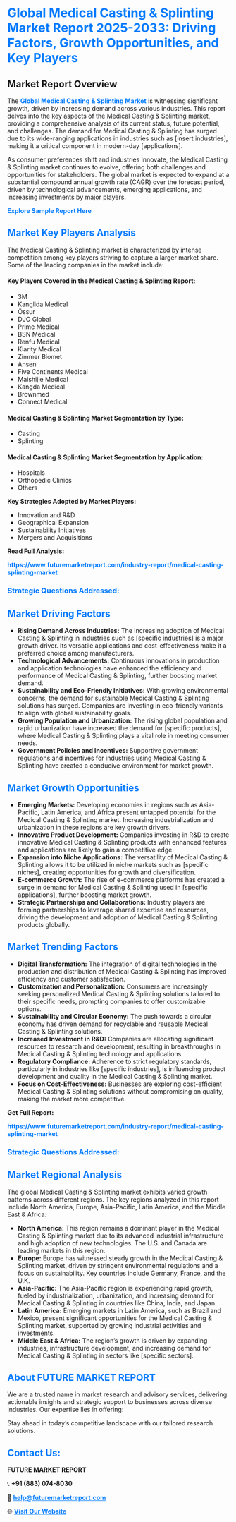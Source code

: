 <h1 style="color: #007BFF;">Global Medical Casting & Splinting Market Report 2025-2033: Driving Factors, Growth Opportunities, and Key Players</h1>

<section id="overview">
<h2>Market Report Overview</h2>
<p>The <a href="https://www.futuremarketreport.com/industry-report/medical-casting-splinting-market" style="color: #007BFF; text-decoration: none;"><strong>Global Medical Casting & Splinting Market</strong></a> is witnessing significant growth, driven by increasing demand across various industries. This report delves into the key aspects of the Medical Casting & Splinting market, providing a comprehensive analysis of its current status, future potential, and challenges. The demand for Medical Casting & Splinting has surged due to its wide-ranging applications in industries such as [insert industries], making it a critical component in modern-day [applications].</p>
<p>As consumer preferences shift and industries innovate, the Medical Casting & Splinting market continues to evolve, offering both challenges and opportunities for stakeholders. The global market is expected to expand at a substantial compound annual growth rate (CAGR) over the forecast period, driven by technological advancements, emerging applications, and increasing investments by major players.</p>
</section>

<section id="overview">
<p><a href="https://www.futuremarketreport.com/request-sample/reportId=82641" style="color: #007BFF; text-decoration: none;"><strong>Explore Sample Report Here</strong></a></p>
</section>

<section id="key-players">
<h2 style="color: #007BFF;">Market Key Players Analysis</h2>
<p>The Medical Casting & Splinting market is characterized by intense competition among key players striving to capture a larger market share. Some of the leading companies in the market include:</p>
<h4>Key Players Covered in the Medical Casting & Splinting Report:</h4>
<ul><li>3M</li><li>Kanglida Medical</li><li>Össur</li><li>DJO Global</li><li>Prime Medical</li><li>BSN Medical</li><li>Renfu Medical</li><li>Klarity Medical</li><li>Zimmer Biomet</li><li>Ansen</li><li>Five Continents Medical</li><li>Maishijie Medical</li><li>Kangda Medical</li><li>Brownmed</li><li>Connect Medical</li></ul>
<h4>Medical Casting & Splinting Market Segmentation by Type:</h4>
<ul><li>Casting</li><li>Splinting</li></ul>

<h4>Medical Casting & Splinting Market Segmentation by Application:</h4>
<ul><li>Hospitals</li><li>Orthopedic Clinics</li><li>Others</li></ul>
<p><strong>Key Strategies Adopted by Market Players:</strong></p>
<ul>
<li>Innovation and R&D</li>
<li>Geographical Expansion</li>
<li>Sustainability Initiatives</li>
<li>Mergers and Acquisitions</li>
</ul>
</section>

<section>
<p><strong>Read Full Analysis: </strong></p><a href="https://www.futuremarketreport.com/industry-report/medical-casting-splinting-market" style="color: #007BFF; text-decoration: none;"><strong>https://www.futuremarketreport.com/industry-report/medical-casting-splinting-market</strong></a>
<h3 style="color: #007BFF;">Strategic Questions Addressed:</h3>
</section>

<section id="driving-factors">
<h2 style="color: #007BFF;">Market Driving Factors</h2>
<ul>
<li><strong>Rising Demand Across Industries:</strong> The increasing adoption of Medical Casting & Splinting in industries such as [specific industries] is a major growth driver. Its versatile applications and cost-effectiveness make it a preferred choice among manufacturers.</li>
<li><strong>Technological Advancements:</strong> Continuous innovations in production and application technologies have enhanced the efficiency and performance of Medical Casting & Splinting, further boosting market demand.</li>
<li><strong>Sustainability and Eco-Friendly Initiatives:</strong> With growing environmental concerns, the demand for sustainable Medical Casting & Splinting solutions has surged. Companies are investing in eco-friendly variants to align with global sustainability goals.</li>
<li><strong>Growing Population and Urbanization:</strong> The rising global population and rapid urbanization have increased the demand for [specific products], where Medical Casting & Splinting plays a vital role in meeting consumer needs.</li>
<li><strong>Government Policies and Incentives:</strong> Supportive government regulations and incentives for industries using Medical Casting & Splinting have created a conducive environment for market growth.</li>
</ul>
</section>

<section id="growth-opportunities">
<h2 style="color: #007BFF;">Market Growth Opportunities</h2>
<ul>
<li><strong>Emerging Markets:</strong> Developing economies in regions such as Asia-Pacific, Latin America, and Africa present untapped potential for the Medical Casting & Splinting market. Increasing industrialization and urbanization in these regions are key growth drivers.</li>
<li><strong>Innovative Product Development:</strong> Companies investing in R&D to create innovative Medical Casting & Splinting products with enhanced features and applications are likely to gain a competitive edge.</li>
<li><strong>Expansion into Niche Applications:</strong> The versatility of Medical Casting & Splinting allows it to be utilized in niche markets such as [specific niches], creating opportunities for growth and diversification.</li>
<li><strong>E-commerce Growth:</strong> The rise of e-commerce platforms has created a surge in demand for Medical Casting & Splinting used in [specific applications], further boosting market growth.</li>
<li><strong>Strategic Partnerships and Collaborations:</strong> Industry players are forming partnerships to leverage shared expertise and resources, driving the development and adoption of Medical Casting & Splinting products globally.</li>
</ul>
</section>

<section id="trending-factors">
<h2 style="color: #007BFF;">Market Trending Factors</h2>
<ul>
<li><strong>Digital Transformation:</strong> The integration of digital technologies in the production and distribution of Medical Casting & Splinting has improved efficiency and customer satisfaction.</li>
<li><strong>Customization and Personalization:</strong> Consumers are increasingly seeking personalized Medical Casting & Splinting solutions tailored to their specific needs, prompting companies to offer customizable options.</li>
<li><strong>Sustainability and Circular Economy:</strong> The push towards a circular economy has driven demand for recyclable and reusable Medical Casting & Splinting solutions.</li>
<li><strong>Increased Investment in R&D:</strong> Companies are allocating significant resources to research and development, resulting in breakthroughs in Medical Casting & Splinting technology and applications.</li>
<li><strong>Regulatory Compliance:</strong> Adherence to strict regulatory standards, particularly in industries like [specific industries], is influencing product development and quality in the Medical Casting & Splinting market.</li>
<li><strong>Focus on Cost-Effectiveness:</strong> Businesses are exploring cost-efficient Medical Casting & Splinting solutions without compromising on quality, making the market more competitive.</li>
</ul>
</section>

<section>
<p><strong>Get Full Report: </strong></p><a href="https://www.futuremarketreport.com/industry-report/medical-casting-splinting-market" style="color: #007BFF; text-decoration: none;"><strong>https://www.futuremarketreport.com/industry-report/medical-casting-splinting-market</strong></a>
<h3 style="color: #007BFF;">Strategic Questions Addressed:</h3>
</section>


<section id="regional-analysis">
<h2 style="color: #007BFF;">Market Regional Analysis</h2>
<p>The global Medical Casting & Splinting market exhibits varied growth patterns across different regions. The key regions analyzed in this report include North America, Europe, Asia-Pacific, Latin America, and the Middle East & Africa:</p>
<ul>
<li><strong>North America:</strong> This region remains a dominant player in the Medical Casting & Splinting market due to its advanced industrial infrastructure and high adoption of new technologies. The U.S. and Canada are leading markets in this region.</li>
<li><strong>Europe:</strong> Europe has witnessed steady growth in the Medical Casting & Splinting market, driven by stringent environmental regulations and a focus on sustainability. Key countries include Germany, France, and the U.K.</li>
<li><strong>Asia-Pacific:</strong> The Asia-Pacific region is experiencing rapid growth, fueled by industrialization, urbanization, and increasing demand for Medical Casting & Splinting in countries like China, India, and Japan.</li>
<li><strong>Latin America:</strong> Emerging markets in Latin America, such as Brazil and Mexico, present significant opportunities for the Medical Casting & Splinting market, supported by growing industrial activities and investments.</li>
<li><strong>Middle East & Africa:</strong> The region’s growth is driven by expanding industries, infrastructure development, and increasing demand for Medical Casting & Splinting in sectors like [specific sectors].</li>
</ul>
</section>

<footer>
<h2 style="color: #007BFF;">About FUTURE MARKET REPORT</h2>
<p>We are a trusted name in market research and advisory services, delivering actionable insights and strategic support to businesses across diverse industries. Our expertise lies in offering:</p>

<p>Stay ahead in today’s competitive landscape with our tailored research solutions.</p>

<h2 style="color: #007BFF;">Contact Us:</h2>
<p><strong>FUTURE MARKET REPORT</strong></p>
<p>📞 <strong>+91 (883) 074-8030</strong></p>
<p>📧 <strong><a href="mailto:help@futuremarketreport.com" style="color: #007BFF;">help@futuremarketreport.com</a></strong></p>
<p>🌐 <strong><a href="https://www.futuremarketreport.com/" style="color: #007BFF;">Visit Our Website</a></strong></p>
</footer>